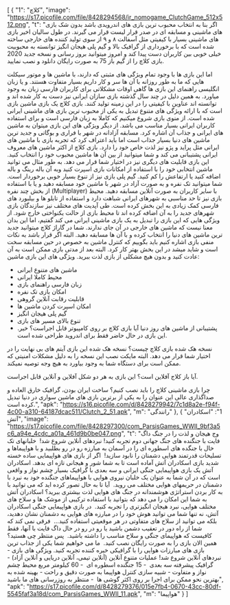 [
  {
    "1": "کلاچ",
    "image": "https://s17.picofile.com/file/8428294568/ir_nomogame_ClutchGame_512x512.png",
    "t": "اگر بنا به انتخاب محبوب ترین بازی های اندرویدی باشد بدون شک بازی های ماشینی و مسابقه ای در صدر قرار لیست قرار می گیرند. در طول سالیان اخیر بازی های ماشینی بسیار با کیفیتی مثل آسفالت ۸ و ۹ از سوی تولید کننده های خارجی ساخته شده است که با برخورداری از گرافیک بالا و گیم پلی هیجان انگیز توانسته به محبوبیت خیلی خوبی بین کاربران دست پیدا کند و امروز میتوانید بروز رسانی و نسخه جدید 2020 بازی کلاچ را از گیم باز 75 به صورت رایگان دانلود و نصب نمایید.

اما این بازی ها با وجود تمام ویژگی های مثبتی که دارند، با ماشین ها و موتور سیکلت هایی که ما به طور روزانه با آن ها سر و کار داریم بسیار متفاوت هستند. و یا زبان انگلیسی راهنمای این بازی ها گاهی اوقات مشکلاتی برای کاربران فارسی زبان به وجود میاورد. به همین دلیل در چند سال گذشته بازی سازان ایرانی نیز دست به کار شده اند و توانسته اند عناوین با کیفیتی را در این زمینه تولید کنند. 
بازی کلاچ یک بازی ماشین بازی است که با ارائه ویژگی های متنوع تبدیل به یکی از محبوب ترین بازی های ماشینی ایرانی شده است. از منوی بازی شروع میکنیم که کاملا به زبان فارسی است و برای استفاده کاربران ایرانی بسیار مناسب می باشد. از دیگر ویژگی های این بازی میتوان به ماشین های ایرانی و جذاب آن اشاره کرد. مسابقه آزادانه در شهر با فراری و بوگاتی و جدید ترین ماشین های دنیا بسیار جذاب است اما باید اعتراف کرد که تجربه بازی با ماشین های ایرانی مثل پراید و پژو نیز لذت خاص خود را دارد. بازی کلاچ از اکثر ماشین های معروف ایرانی پشتیبانی می کند و شما میتوانید از بین آن ها ماشین محبوب خود را انتخاب کنید.
این بازی قابلیت های دیگری نیز در اختیار شما قرار می دهد. به طور مثال می توانید ماشین انتخابی خود را با استفاده از امکانات بازی اسپرت کنید وبه آن باله رینگ و باله اضافه کنید یا ارتفاعش را کم کنید. گیم پلی بازی نیز از تنوع بسیار خوبی برخوردار است. شما میتوانید تک نفره و به صورت آزاد در شهر با ماشین خود مسابقه دهید و یا با استفاده از بخش چند نفره (Multiplayer) با سایر کاربران به صورت آنلاین مسابقه دهید. محیط بازی نیز تا حد مناسبی به شهرهای ایرانی شباهت دارد و استفاده از تابلو ها و بیلبورد های فارسی کمک زیادی به این بخش کرده است. طی آپدیت های مختلف نیز سازندگان بازی شهرهای جدید را به آن اضافه کرده اند تا محیط بازی از حالت یکنواختی خارج شود.
از ویژگی هایی که این بازی را تبدیل به یک بازی ماشینی ایرانی می کند گفتیم، اما این بدان معنا نیست که ماشین های خارجی در آن جای ندارند. شما در گاراژ کلاچ  میتوانید جدید ترین ماشین های دنیا را انتخاب کرده و با آن ها مسابقه دهید. البته اگر قرار باشد به نکات منفی بازی اشاره کنیم باید بگوییم که کنترل ماشین به خصوص در حین مسابقه سخت است و شاید میشد در این بخش بهتر کار کرد. البته بعد از مدتی بازی ممکن است به آن عادت کنید و بدون هیچ مشکلی از بازی لذت ببرید.
ویژگی های این بازی ماشین:
- ماشین های متنوع ایرانی
- محیط کاملا ایرانی
- زبان فارسی راهنمای بازی
- امکان بازی تک نفره
- قابلیت رقابت آنلاین گروهی
- امکان اسپرت کردن ماشین ها
- گیم پلی هیجان انگیز
- تنوع بالای مسیر های بازی
- پشتیبانی از ماشین های روز دنیا
آيا بازی کلاچ بر روی کامپیوتر قابل اجراست؟
خیر. این بازی در حال حاضر فقط برای اندروید طراحی شده است.

نسخه هک شده بازی کلاچ چیست؟
نسخه هک شده این بازی آیتم های بی نهایت را در اختیار شما قرار می دهد. البته مایکت نصب این نسخه را به دلیل مشکلات امنیتی که ممکن است برای دستگاه شما به وجود بیاورد به هیچ وجه توصیه نمیکند.

آیا باز کلاج آفلاین است؟
این بازی به هر دو شکل آفلاین و آنلاین قابل اجراست.

چرا بازی ماشینی کلاچ را باید نصب کنیم؟
ساخت ایران بودن، گرافیک خارق العاده و صداگذاری عالی این عنوان را به یکی از برترین بازی های ماشین سواری در دنیا تبدیل کرده است.",
    "apk": "https://s16.picofile.com/d/8428279942/7c1d8a2e-f94f-4c00-a310-64187dcac511/Clutch_2_51.apk",
    "m": "رانندگی"
  },
  {
    "1": "اسکادران آتش",
    "image": "https://s17.picofile.com/file/8428297300/com_ParsisGames_WWII_9bf3a5c6_a94e_4cdc_a01a_461d9b0be047.png",
    "t": "وج هیجان و لذت را در جنگ داگ فایت با جنگنده های جنگ جهانی دوم تجربه کنید! نبردهای آنلاین شروع شد!
‏ خلبانهای تک خال با جنگده های اسطوره ای را در آسمان به مبارزه رو در رو بطلبید و با هواپیماها و تسلیحات قدرتمند هوایی دشمنان را نابود سازید!
‏ اگر از بازی های هواپیمایی ساده خسته شدید بازی اسکادران آتش آماده است تا به شما شور و هیجانی تازه ای بدهد. اسکادران آتش یک بازی هواپیمایی جنگی ایرانی و سه بعدی با گرافیک بسیار چشم نواز و واقعی است که در آن شما به عنوان یک خلبان نیروی هوایی با هواپیماهای جنگنده خود به نبرد با دشمنان در حریمهای هوایی مختلف می روید.
‏ آیا تا به حال تصور کرده اید که می توانید با به کار بردن استراتژی هوشمندانه در جنگ های هوایی لذت بیشتری ببرید؟ اسکادران آتش به شما این امکان را می دهد که بتوانید با استفاده ترکیبی از موشک ها و سلاح های مختلف هوایی، نبرد هیجان انگیزتری را تجربه کنید.
‏ در بازی هواپیمایی جنگی اسکادران آتش، نه تنها شما می توانید هوش خود را در مبارزه های هوایی به دشمنان نشان دهدید، بلکه می توانید از سلاح های متفاوتی در هر موقعیتی استفاده کنید...
‏ فرقی نمی کند که شما از راه دور در تعقیب دشمن باشید یا رو در رو در حال داگ فایت با آنها، فقط کافیست که هواپیمای جنگی و سلاح مناسب را داشته باشید.
‏ پس منتظر چی هستید؟ همین الان بازی را به صورت رایگان نصب کنید.
‏ ما می خواهیم شما یکی از جذاب ترین بازی های مبارزات هوایی را با گرافیکی خیره کننده تجربه کنید.
‏ویژگی های بازی
‏- نبردهای آنلاین شروع شد! عملیات متنوع آنلاین (آنلاین تیمی، آنلاین دریایی و آنلاین آزاد)
‏- گرافیک پیشرفته سه بعدی
‏ - 15 جنگنده اسطوره ای
‏ - 60 کیلومتر مربع محیط چشم نواز و متفاوت
‏- شبیه سازی کنترل هواپیما به صورت دقیق و راحت
‏- بهینه شده به بهترین نحو ممکن برای اجرا بر روی اکثر گوشی ها
‏ - منتظر به روزرسانی های ما باشید",
    "apk": "https://s17.picofile.com/d/8428279376/015e7fb4-0670-43cc-80df-5545faf3a18d/com_ParsisGames_WWII_11.apk",
    "m": "هواپیما"
  }
]
